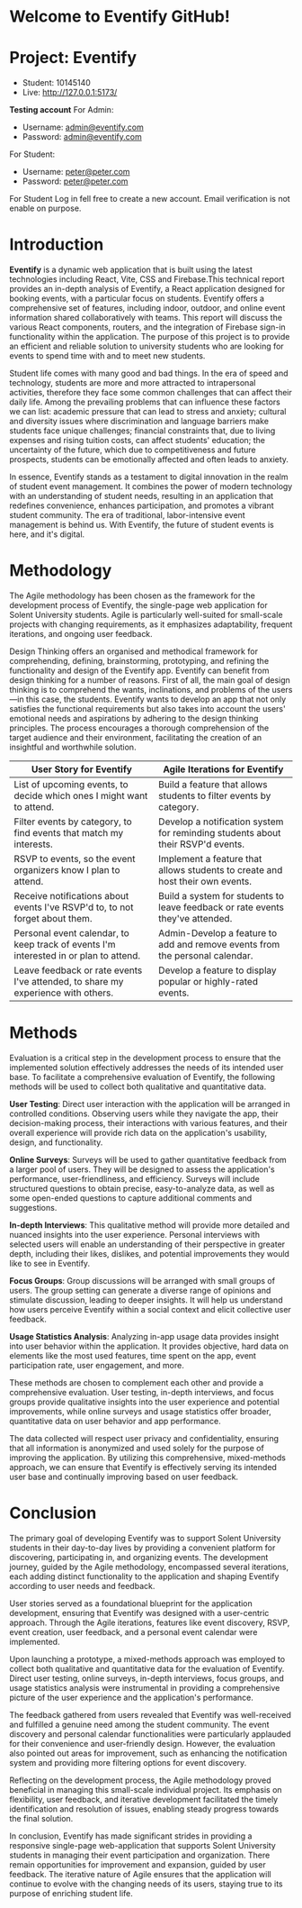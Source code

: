 
# Welcome to Eventify GitHub!
# Project: Eventify
- Student: 10145140
- Live: http://127.0.0.1:5173/

**Testing account**
For Admin:
- Username: admin@eventify.com
- Password: admin@eventify.com

For Student:
- Username: peter@peter.com
- Password: peter@peter.com

For Student Log in  fell free to create a new account. Email verification is not enable on purpose.

# Introduction

**Eventify** is a dynamic web application that is built using the latest technologies including React, Vite, CSS and Firebase.This technical report provides an in-depth analysis of Eventify, a React application designed for booking events, with a particular focus on students. Eventify offers a comprehensive set of features, including indoor, outdoor, and online event information shared collaboratively with teams. This report will discuss the various React components, routers, and the integration of Firebase sign-in functionality within the application. The purpose of this project is to provide an efficient and reliable solution to university students who are looking for events to spend time with and to meet new students.

Student life comes with many good and bad things. In the era of speed and technology, students are more and more attracted to intrapersonal activities, therefore they face some common challenges that can affect their daily life. Among the prevailing problems that can influence these factors we can list: academic pressure that can lead to stress and anxiety; cultural and diversity issues where discrimination and language barriers make students face unique challenges; financial constraints that, due to living expenses and rising tuition costs, can affect students' education; the uncertainty of the future, which due to competitiveness and future prospects, students can be emotionally affected and often leads to anxiety.

In essence, Eventify stands as a testament to digital innovation in the realm of student event management. It combines the power of modern technology with an understanding of student needs, resulting in an application that redefines convenience, enhances participation, and promotes a vibrant student community. The era of traditional, labor-intensive event management is behind us. With Eventify, the future of student events is here, and it's digital.

# Methodology

The Agile methodology has been chosen as the framework for the development process of Eventify, the single-page web application for Solent University students. Agile is particularly well-suited for small-scale projects with changing requirements, as it emphasizes adaptability, frequent iterations, and ongoing user feedback.

Design Thinking offers an organised and methodical framework for comprehending, defining, brainstorming, prototyping, and refining the functionality and design of the Eventify app.
Eventify can benefit from design thinking for a number of reasons. First of all, the main goal of design thinking is to comprehend the wants, inclinations, and problems of the users—in this case, the students.
Eventify wants to develop an app that not only satisfies the functional requirements but also takes into account the users' emotional needs and aspirations by adhering to the design thinking principles. The process encourages a thorough comprehension of the target audience and their environment, facilitating the creation of an insightful and worthwhile solution.

| User Story for Eventify| Agile Iterations for Eventify| 
|---------------------|-------------------------------|
|List of upcoming events, to decide which ones I might want to attend. |Build a feature that allows students to filter events by category. |
|Filter events by category, to find events that match my interests.| Develop a notification system for reminding students about their RSVP'd events.|
|RSVP to events, so the event organizers know I plan to attend.| Implement a feature that allows students to create and host their own events. |
|Receive notifications about events I've RSVP'd to, to not forget about them.| Build a system for students to leave feedback or rate events they've attended. |
|Personal event calendar, to keep track of events I'm interested in or plan to attend.| Admin-Develop a feature to add and remove events from the personal calendar.|
|Leave feedback or rate events I've attended, to share my experience with others.| Develop a feature to display popular or highly-rated events.|

# Methods

Evaluation is a critical step in the development process to ensure that the implemented solution effectively addresses the needs of its intended user base. To facilitate a comprehensive evaluation of Eventify, the following methods will be used to collect both qualitative and quantitative data.

**User Testing**: Direct user interaction with the application will be arranged in controlled conditions. Observing users while they navigate the app, their decision-making process, their interactions with various features, and their overall experience will provide rich data on the application's usability, design, and functionality.

**Online Surveys**: Surveys will be used to gather quantitative feedback from a larger pool of users. They will be designed to assess the application's performance, user-friendliness, and efficiency. Surveys will include structured questions to obtain precise, easy-to-analyze data, as well as some open-ended questions to capture additional comments and suggestions.

**In-depth Interviews**: This qualitative method will provide more detailed and nuanced insights into the user experience. Personal interviews with selected users will enable an understanding of their perspective in greater depth, including their likes, dislikes, and potential improvements they would like to see in Eventify.

**Focus Groups**: Group discussions will be arranged with small groups of users. The group setting can generate a diverse range of opinions and stimulate discussion, leading to deeper insights. It will help us understand how users perceive Eventify within a social context and elicit collective user feedback.

**Usage Statistics Analysis**: Analyzing in-app usage data provides insight into user behavior within the application. It provides objective, hard data on elements like the most used features, time spent on the app, event participation rate, user engagement, and more.

These methods are chosen to complement each other and provide a comprehensive evaluation. User testing, in-depth interviews, and focus groups provide qualitative insights into the user experience and potential improvements, while online surveys and usage statistics offer broader, quantitative data on user behavior and app performance.

The data collected will respect user privacy and confidentiality, ensuring that all information is anonymized and used solely for the purpose of improving the application. By utilizing this comprehensive, mixed-methods approach, we can ensure that Eventify is effectively serving its intended user base and continually improving based on user feedback.

# Conclusion

The primary goal of developing Eventify was to support Solent University students in their day-to-day lives by providing a convenient platform for discovering, participating in, and organizing events. The development journey, guided by the Agile methodology, encompassed several iterations, each adding distinct functionality to the application and shaping Eventify according to user needs and feedback.

User stories served as a foundational blueprint for the application development, ensuring that Eventify was designed with a user-centric approach. Through the Agile iterations, features like event discovery, RSVP, event creation, user feedback, and a personal event calendar were implemented.

Upon launching a prototype, a mixed-methods approach was employed to collect both qualitative and quantitative data for the evaluation of Eventify. Direct user testing, online surveys, in-depth interviews, focus groups, and usage statistics analysis were instrumental in providing a comprehensive picture of the user experience and the application's performance.

The feedback gathered from users revealed that Eventify was well-received and fulfilled a genuine need among the student community. The event discovery and personal calendar functionalities were particularly applauded for their convenience and user-friendly design. However, the evaluation also pointed out areas for improvement, such as enhancing the notification system and providing more filtering options for event discovery.

Reflecting on the development process, the Agile methodology proved beneficial in managing this small-scale individual project. Its emphasis on flexibility, user feedback, and iterative development facilitated the timely identification and resolution of issues, enabling steady progress towards the final solution.

In conclusion, Eventify has made significant strides in providing a responsive single-page web-application that supports Solent University students in managing their event participation and organization. There remain opportunities for improvement and expansion, guided by user feedback. The iterative nature of Agile ensures that the application will continue to evolve with the changing needs of its users, staying true to its purpose of enriching student life.


